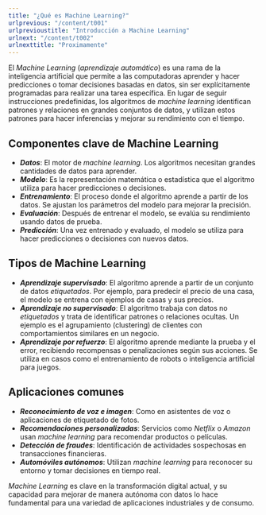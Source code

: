 ```yaml
---
title: "¿Qué es Machine Learning?"
urlprevious: "/content/t001"
urlprevioustitle: "Introducción a Machine Learning"
urlnext: "/content/t002"
urlnexttitle: "Proximamente"
---
```

El *Machine Learning* (*aprendizaje automático*) es una rama de la inteligencia artificial que permite a las computadoras aprender y hacer predicciones o tomar decisiones basadas en datos, sin ser explícitamente programadas para realizar una tarea específica. En lugar de seguir instrucciones predefinidas, los algoritmos de *machine learning* identifican patrones y relaciones en grandes conjuntos de datos, y utilizan estos patrones para hacer inferencias y mejorar su rendimiento con el tiempo.

## Componentes clave de Machine Learning
* ***Datos***: El motor de *machine learning*. Los algoritmos necesitan grandes cantidades de datos para aprender.
* ***Modelo***: Es la representación matemática o estadística que el algoritmo utiliza para hacer predicciones o decisiones.
* ***Entrenamiento***: El proceso donde el algoritmo aprende a partir de los datos. Se ajustan los parámetros del modelo para mejorar la precisión.
* ***Evaluación***: Después de entrenar el modelo, se evalúa su rendimiento usando datos de prueba.
* ***Predicción***: Una vez entrenado y evaluado, el modelo se utiliza para hacer predicciones o decisiones con nuevos datos.
  
## Tipos de Machine Learning

* ***Aprendizaje supervisado***: El algoritmo aprende a partir de un conjunto de datos *etiquetados*. Por ejemplo, para predecir el precio de una casa, el modelo se entrena con ejemplos de casas y sus precios. 
* ***Aprendizaje no supervisado***: El algoritmo trabaja con datos no *etiquetados* y trata de identificar patrones o relaciones ocultas. Un ejemplo es el agrupamiento (clustering) de clientes con comportamientos similares en un negocio. 
* ***Aprendizaje por refuerzo***: El algoritmo aprende mediante la prueba y el error, recibiendo recompensas o penalizaciones según sus acciones. Se utiliza en casos como el entrenamiento de robots o inteligencia artificial para juegos.
 
## Aplicaciones comunes
* ***Reconocimiento de voz e imagen***: Como en asistentes de voz o aplicaciones de etiquetado de fotos.
* ***Recomendaciones personalizadas***: Servicios como *Netflix* o *Amazon* usan *machine learning* para recomendar productos o películas.
* ***Detección de fraudes***: Identificación de actividades sospechosas en transacciones financieras.
* ***Automóviles autónomos***: Utilizan *machine learning* para reconocer su entorno y tomar decisiones en tiempo real.

*Machine Learning* es clave en la transformación digital actual, y su capacidad para mejorar de manera autónoma con datos lo hace fundamental para una variedad de aplicaciones industriales y de consumo.

 

